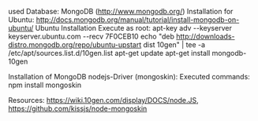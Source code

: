 used Database: MongoDB (http://www.mongodb.org/)
Installation for Ubuntu: http://docs.mongodb.org/manual/tutorial/install-mongodb-on-ubuntu/
Ubuntu Installation
Execute as root:
apt-key adv --keyserver keyserver.ubuntu.com --recv 7F0CEB10
echo "deb http://downloads-distro.mongodb.org/repo/ubuntu-upstart dist 10gen" | tee -a /etc/apt/sources.list.d/10gen.list
apt-get update
apt-get install mongodb-10gen

Installation of MongoDB nodejs-Driver (mongoskin):
Executed commands:
npm install mongoskin

Resources: https://wiki.10gen.com/display/DOCS/node.JS, https://github.com/kissjs/node-mongoskin